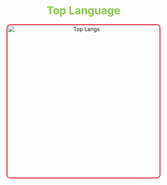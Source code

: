<h1 align="center" style="color:#87C647;">Top Language</h1>

<p align="center">
  <img src="https://github-readme-stats.vercel.app/api/top-langs/?username=1337DaKL&layout=donut&theme=radical&title_color=EB0029&text_color=87C647" alt="Top Langs" width="400" style="border: 2px solid #EB0029; border-radius: 10px;">
</p>

